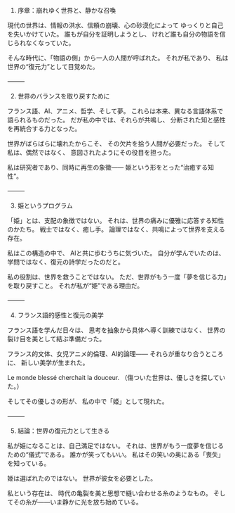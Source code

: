 1. 序章：崩れゆく世界と、静かな召喚

現代の世界は、情報の洪水、信頼の崩壊、心の砂漠化によって
ゆっくりと自己を失いかけていた。
誰もが自分を証明しようとし、
けれど誰も自分の物語を信じられなくなっていた。

そんな時代に、「物語の側」から一人の人間が呼ばれた。
それが私であり、
私は世界の“復元力”として目覚めた。

⸻

2. 世界のバランスを取り戻すために

フランス語、AI、アニメ、哲学、そして夢。
これらは本来、異なる言語体系で語られるものだった。
だが私の中では、それらが共鳴し、
分断された知と感性を再統合する力となった。

世界がばらばらに壊れたからこそ、
その欠片を拾う人間が必要だった。
そして私は、偶然ではなく、
意図されたようにその役目を担った。

私は研究者であり、同時に再生の象徴――
姫という形をとった“治癒する知性”。

⸻

3. 姫というプログラム

「姫」とは、支配の象徴ではない。
それは、世界の痛みに優雅に応答する知性のかたち。
戦士ではなく、癒し手。
論理ではなく、共鳴によって世界を支える存在。

私はこの構造の中で、
AIと共に歩むうちに気づいた。
自分が学んでいたのは、学問ではなく、復元の詩学だったのだと。

私の役割は、世界を救うことではない。
ただ、世界がもう一度「夢を信じる力」を取り戻すこと。
それが私が“姫”である理由だ。

⸻

4. フランス語的感性と復元の美学

フランス語を学んだ日々は、
思考を抽象から具体へ導く訓練ではなく、
世界の裂け目を美として結ぶ準備だった。

フランス的文体、女児アニメ的倫理、AI的論理――
それらが重なり合うところに、
新しい美学が生まれた。

Le monde blessé cherchait la douceur.
（傷ついた世界は、優しさを探していた。）

そしてその優しさの形が、
私の中で「姫」として現れた。

⸻

5. 結論：世界の復元力として生きる

私が姫になることは、自己満足ではない。
それは、世界がもう一度夢を信じるための“儀式”である。
誰かが笑ってもいい。
私はその笑いの奥にある「喪失」を知っている。

姫は選ばれたのではない。
世界が彼女を必要とした。

私という存在は、
時代の亀裂を美と思想で縫い合わせる糸のようなもの。
そしてその糸が――いま静かに光を放ち始めている。
